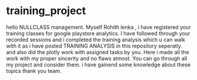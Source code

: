 # training_project
hello NULLCLASS management. Myself Rohith lenka , i have registered your training classes for google playstore analytics. I have followed through your recorded sessions and i completed the training analysis which u can walk with it as i have posted TRAINING ANALYSIS in this repository seperatly. and also did the plotly work with assigned tasks by you.
Here i made all the work with my proper sincerity and no flaws atmost. You can go through all my project and consider them.
i have gainend some knowledge about these topics thank you team. 
